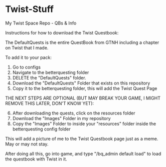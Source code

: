 # Twist-Stuff
My Twist Space Repo - QBs &amp; Info

Instructions for how to download the Twist Questbook: 

The DefaultQuests is the entire QuestBook from GTNH including a chapter on Twist that I made.  

To add it to your pack: 

1. Go to configs
2. Navigate to the betterquesting folder 
3. DELETE the "DefaultQuests" folder.
4. Download the "DefaultQuests" Folder that exists on this repository
5. Copy it to the betterquesting folder, this will add the Twist Quest Page

THE NEXT STEPS ARE OPTIONAL (BUT MAY BREAK YOUR GAME, I MIGHT REMOVE THIS LATER, DON'T KNOW YET):

6. After downloading the quests, click on the resources folder
7. Download the "Images" Folder in my repository
8. Copy the "Images" Folder to inside your "resources" folder inside the betterquesting config folder

This will add a picture of me to the Twist Questbook page just as a meme. May or may not stay. 

After doing all this, go into game, and type "/bq_admin default load" to load the questbook with Twist in it. 
